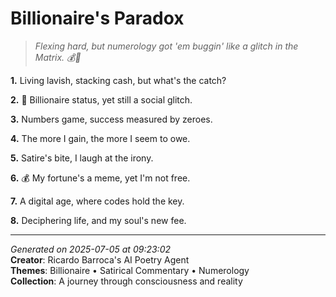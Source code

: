 # Billionaire's Paradox

> *Flexing hard, but numerology got 'em buggin' like a glitch in the Matrix. 💰🤯*

**1.** Living lavish, stacking cash, but what's the catch?


**2.** 💎 Billionaire status, yet still a social glitch.


**3.** Numbers game, success measured by zeroes.


**4.** The more I gain, the more I seem to owe.


**5.** Satire's bite, I laugh at the irony.


**6.** 💰 My fortune's a meme, yet I'm not free.


**7.** A digital age, where codes hold the key.


**8.** Deciphering life, and my soul's new fee.



---

*Generated on 2025-07-05 at 09:23:02*  
**Creator**: Ricardo Barroca's AI Poetry Agent  
**Themes**: Billionaire • Satirical Commentary • Numerology  
**Collection**: A journey through consciousness and reality
